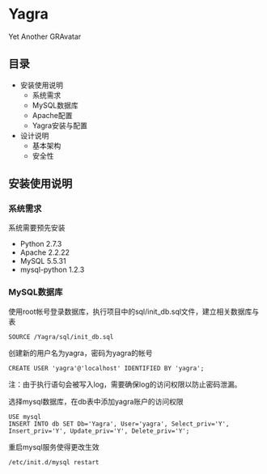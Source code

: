 Yagra
=====
Yet Another GRAvatar

## 目录
* 安装使用说明
  * 系统需求
  * MySQL数据库
  * Apache配置
  * Yagra安装与配置
* 设计说明
  * 基本架构
  * 安全性

## 安装使用说明

### 系统需求
系统需要预先安装

* Python 2.7.3
* Apache 2.2.22
* MySQL 5.5.31
* mysql-python 1.2.3

### MySQL数据库
使用root帐号登录数据库，执行项目中的sql/init\_db.sql文件，建立相关数据库与表

    SOURCE /Yagra/sql/init_db.sql
创建新的用户名为yagra，密码为yagra的帐号

    CREATE USER 'yagra'@'localhost' IDENTIFIED BY 'yagra';
注：由于执行语句会被写入log，需要确保log的访问权限以防止密码泄漏。

选择mysql数据库，在db表中添加yagra账户的访问权限

    USE mysql
    INSERT INTO db SET Db='Yagra', User='yagra', Select_priv='Y', Insert_priv='Y', Update_priv='Y', Delete_priv='Y';
重启mysql服务使得更改生效

    /etc/init.d/mysql restart


